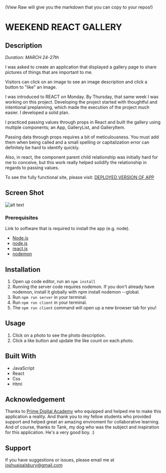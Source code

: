(View Raw will give you the markdown that you can copy to your repos!)

# WEEKEND REACT GALLERY

## Description

_Duration: MARCH 24-27th_

I was asked to create an application that displayed a gallery page to share pictures of things that are important to me. 

Visitors can click on an image to see an image description and click a button to "like" an image.

I was introduced to REACT on Monday. By Thursday, that same week I was working on this project. Developing the project started with thoughtful and intentional preplanning, which made the execution of the project much easier. I developed a solid plan.

I practiced passing values through props in React and built the gallery using multiple components; an App, GalleryList, and GalleryItem.

Passing data through props requires a bit of meticulousness. You must add them when being called and a small spelling or capitalization  error can definitely be hard to identify quickly.

Also, in react, the component parent child relationship was initially hard for me to conceive, but this work really helped solidify the relationship in regards to passing values.


To see the fully functional site, please visit: [DEPLOYED VERSION OF APP](www.heroku.com)

## Screen Shot

![alt text](/ScreenShot.png?raw=true "Screenshot")

### Prerequisites

Link to software that is required to install the app (e.g. node).

- [Node.js](https://nodejs.org/en/)
- [node.js](https://nodejs.org/en/)
- [react.js](https://reactjs.org/)
- [nodemon](https://www.npmjs.com/package/nodemon)


## Installation

1. Open up code editor, run an `npm install`
2. Running the server code requires nodemon. If you don't already have nodemon, install it globally with npm install nodemon --global.
3. Run `npm run server` in your terminal.
4. Run `npm run client` in your terminal.
5. The `npm run client` command will open up a new browser tab for you!

## Usage

1. Click on a photo to see the photo description.
2. Click a like button and update the like count on each photo.

## Built With

- JavaScript  
- React  
- Css  
- Html  

## Acknowledgement

Thanks to [Prime Digital Academy](www.primeacademy.io) who equipped and helped me to make this application a reality. And thank you to my fellow students who provided support and helped great an amazing enviroment for collaborative learning. And of course, thanks to Tank, my dog who was the subject and inspiration for this application. He's a very good boy. :)

## Support  

If you have suggestions or issues, please email me at [joshuajsalsbury@gmail.com](www.google.com)